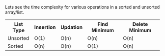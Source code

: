 
Lets see the time complexity for various operations in a sorted and unsorted array/list.
<html>
<head>
<style>

</style>
</head>
<body>

<table>
  <tr>
    <th>List Type</th>
    <th>Insertion</th>
    <th>Updation</th>
    <th>Find Minimum</th>
    <th>Delete Minimum</th>
  </tr>
  <tr>
    <td>Unsorted</td>
    <td>O(1)</td>
    <td>O(n)</td>
    <td>O(n)</td>
    <td>O(n)</td>
  </tr>
  <tr>
    <td>Sorted</td>
    <td>O(n)</td>
    <td>O(n)</td>
    <td>O(1)</td>
    <td>O(n)</td>
  </tr>
</table>
</body>
</html>
